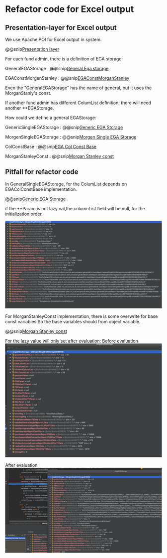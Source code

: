 # Refactor code for Excel output

## Presentation-layer for Excel output

We use Apache POI for Excel output in system.

@@snip[Presentation layer](./code/presentation.scala)

For each fund admin, there is a definition of EGA storage:

GeneralEGAStorage
: @@snip[General Ega storage](./code/GeneralSingleEGAStorage.scala)

EGAConstMorgenStanley
: @@snip[EGAConstMorganStanley](./code/EGAConstMorgenStanley.scala)


Even the "GeneralEGAStorage" has the name of general, but it uses the MorganStanly's const.

If another fund admin has different ColumList definition, there will need another **EGAStorage.

How could we define a general EGAStorage:


GenericSingleEGAStorage
: @@snip[Generic EGA Storage](./code/GenericSingleEGAStorage.scala)

MorgenSingleEGAStorage
: @@snip[Morgen Single EGA Storage](code/MorganSingleEGAStorage.scala)

ColConstBase
: @@snip[EGA Col Const Base](./code/EGAColConstBase.scala)

MorganStanleyConst
: @@snip[Morgan Stanley const](./code/MorganStanleyConst.scala)


## Pitfall for refactor code

In GeneralSingleEGAStorage, for the ColumList depends on  EGAColConstBase implementation.

@@snip[Generic EGA Storage](./code/GenericSingleEGAStorage2.scala)

if the **Param is not lazy val,the columnList field will be null, for the initialization order.

![Null pointer for Col const](./pic/nullPointerForNotLazy.png)

For MorganStanleyConst implementation, there is some overwrite for base const variables.So the base variables should 
from object variable. 

@@snip[Morgan Stanley const](./code/MorganStanleyConst.scala)

For the lazy value will only set after evaluation:
Before evaluation 
![Before evaluation](./pic/beforeEvaluation.png)

After evaluation
![After evaluation](./pic/afterEvaluation.png)


